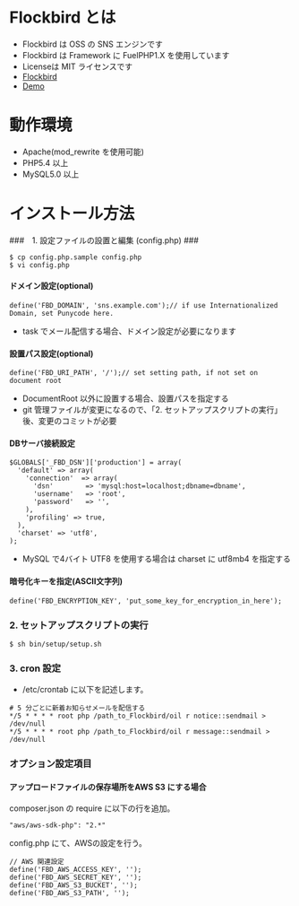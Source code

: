 Flockbird とは
==============
* Flockbird は OSS の SNS エンジンです
* Flockbird は Framework に FuelPHP1.X を使用しています
* Licenseは MIT ライセンスです
* [Flockbird](http://uzura8.github.io/flockbird/)
* [Demo](http://demo.flockbird.uzura.work)

動作環境
=======
* Apache(mod_rewrite を使用可能)
* PHP5.4 以上
* MySQL5.0 以上

インストール方法
================

###　1. 設定ファイルの設置と編集 (config.php) ###

~~~~
$ cp config.php.sample config.php
$ vi config.php
~~~~


#### ドメイン設定(optional)

~~~~
define('FBD_DOMAIN', 'sns.example.com');// if use Internationalized Domain, set Punycode here.
~~~~
* task でメール配信する場合、ドメイン設定が必要になります


#### 設置パス設定(optional)

~~~~
define('FBD_URI_PATH', '/');// set setting path, if not set on document root
~~~~
* DocumentRoot 以外に設置する場合、設置パスを指定する
* git 管理ファイルが変更になるので、「2. セットアップスクリプトの実行」後、変更のコミットが必要


#### DBサーバ接続設定

~~~~
$GLOBALS['_FBD_DSN']['production'] = array(
  'default' => array(
    'connection'  => array(
      'dsn'        => 'mysql:host=localhost;dbname=dbname',
      'username'   => 'root',
      'password'   => '',
    ),
    'profiling' => true,
  ),
  'charset' => 'utf8',
);
~~~~
* MySQL で4バイト UTF8 を使用する場合は charset に utf8mb4 を指定する


#### 暗号化キーを指定(ASCII文字列)
~~~~
define('FBD_ENCRYPTION_KEY', 'put_some_key_for_encryption_in_here');
~~~~

### 2. セットアップスクリプトの実行 ###
~~~~
$ sh bin/setup/setup.sh
~~~~

### 3. cron 設定 ###
* /etc/crontab に以下を記述します。

~~~~
# 5 分ごとに新着お知らせメールを配信する
*/5 * * * * root php /path_to_Flockbird/oil r notice::sendmail > /dev/null
*/5 * * * * root php /path_to_Flockbird/oil r message::sendmail > /dev/null
~~~~


### オプション設定項目 ###

#### アップロードファイルの保存場所をAWS S3 にする場合

composer.json の require に以下の行を追加。

~~~~
"aws/aws-sdk-php": "2.*"
~~~~

config.php にて、AWSの設定を行う。

~~~~
// AWS 関連設定
define('FBD_AWS_ACCESS_KEY', '');
define('FBD_AWS_SECRET_KEY', '');
define('FBD_AWS_S3_BUCKET', '');
define('FBD_AWS_S3_PATH', '');
~~~~

